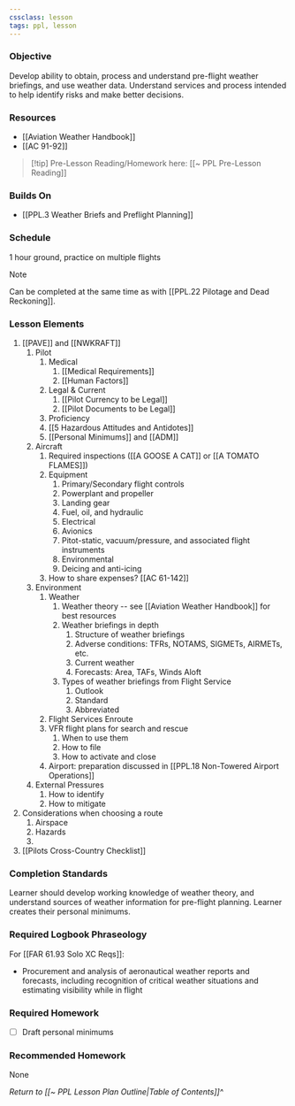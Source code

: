 ```yaml
---
cssclass: lesson
tags: ppl, lesson
---
```

### Objective
Develop ability to obtain, process and understand pre-flight weather briefings, and use weather data. Understand services and process intended to help identify risks and make better decisions.

### Resources
- [[Aviation Weather Handbook]]
- [[AC 91-92]]

> [!tip] Pre-Lesson Reading/Homework here: [[~ PPL Pre-Lesson Reading]]

### Builds On
- [[PPL.3 Weather Briefs and Preflight Planning]]

### Schedule
1 hour ground, practice on multiple flights

> [!note] 
> Can be completed at the same time as with [[PPL.22 Pilotage and Dead Reckoning]].

### Lesson Elements
1. [[PAVE]] and [[NWKRAFT]]
	1. Pilot
		1. Medical
			1. [[Medical Requirements]]
			2. [[Human Factors]]
		3. Legal & Current
			1. [[Pilot Currency to be Legal]]
			2. [[Pilot Documents to be Legal]]
		4. Proficiency
		5. [[5 Hazardous Attitudes and Antidotes]]
		6. [[Personal Minimums]] and [[ADM]]
	2. Aircraft
		1. Required inspections ([[A GOOSE A CAT]] or [[A TOMATO FLAMES]])
		2. Equipment
			1. Primary/Secondary flight controls
			2. Powerplant and propeller
			3. Landing gear
			4. Fuel, oil, and hydraulic
			5. Electrical
			6. Avionics
			7. Pitot-static, vacuum/pressure, and associated flight instruments
			8. Environmental
			9. Deicing and anti-icing
		3. How to share expenses? [[AC 61-142]]
	3. Environment
		1. Weather
			1. Weather theory -- see [[Aviation Weather Handbook]] for best resources
			2. Weather briefings in depth
				1. Structure of weather briefings
				2. Adverse conditions: TFRs, NOTAMS, SIGMETs, AIRMETs, etc.
				3. Current weather
				4. Forecasts: Area, TAFs, Winds Aloft
			3. Types of weather briefings from Flight Service
				1. Outlook
				2. Standard
				3. Abbreviated
		2. Flight Services Enroute
		3. VFR flight plans for search and rescue
			1. When to use them
			2. How to file
			3. How to activate and close
		4. Airport: preparation discussed in [[PPL.18 Non-Towered Airport Operations]]
	4. External Pressures
		1. How to identify
		2. How to mitigate
2. Considerations when choosing a route
	1. Airspace
	2. Hazards
	3. 
3. [[Pilots Cross-Country Checklist]]

### Completion Standards
Learner should develop working knowledge of weather theory, and understand sources of weather information for pre-flight planning. Learner creates their personal minimums.

### Required Logbook Phraseology
For [[FAR 61.93 Solo XC Reqs]]:
- Procurement and analysis of aeronautical weather reports and forecasts, including recognition of critical weather situations and estimating visibility while in flight

### Required Homework
- [ ] Draft personal minimums

### Recommended Homework
None

*Return to [[~ PPL Lesson Plan Outline|Table of Contents]]^*